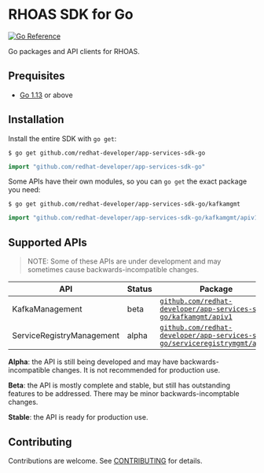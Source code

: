 # RHOAS SDK for Go

[![Go Reference](https://pkg.go.dev/badge/github.com/redhat-developer/app-services-sdk-go.svg)](https://pkg.go.dev/github.com/redhat-developer/app-services-sdk-go)

Go packages and API clients for RHOAS.

## Prequisites

- [Go 1.13](https://golang.org/doc/go1.13) or above

## Installation

Install the entire SDK with `go get`:

```shell
$ go get github.com/redhat-developer/app-services-sdk-go
```

```go
import "github.com/redhat-developer/app-services-sdk-go"
```

Some APIs have their own modules, so you can `go get` the exact package you need:

```shell
$ go get github.com/redhat-developer/app-services-sdk-go/kafkamgmt
```

```go
import "github.com/redhat-developer/app-services-sdk-go/kafkamgmt/apiv1"
```

## Supported APIs

> NOTE: Some of these APIs are under development and may sometimes cause backwards-incompatible changes.


| API                       | Status | Package |
|---------------------------|--------|---------|
| KafkaManagement           | beta |  [`github.com/redhat-developer/app-services-sdk-go/kafkamgmt/apiv1`](https://pkg.go.dev/github.com/redhat-developer/app-services-sdk-go/kafkamgmt/apiv1)      |
| ServiceRegistryManagement | alpha  |  [`github.com/redhat-developer/app-services-sdk-go/serviceregistrymgmt/apiv1`](https://pkg.go.dev/github.com/redhat-developer/app-services-sdk-go/serviceregistrymgmt/apiv1)       |

**Alpha**: the API is still being developed and may have backwards-incompatible changes. It is not recommended for production use.

**Beta**: the API is mostly complete and stable, but still has outstanding features to be addressed. There may be minor backwards-incomptable changes.

**Stable**: the API is ready for production use.

## Contributing

Contributions are welcome. See [CONTRIBUTING](CONTRIBUTING.md) for details.